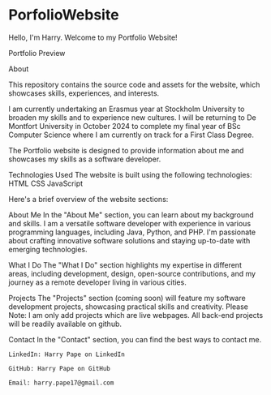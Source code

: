 # PorfolioWebsite

Hello, I'm Harry. Welcome to my Portfolio Website!

Portfolio Preview

About

This repository contains the source code and assets for the website, which showcases skills, experiences, and interests.

I am currently undertaking an Erasmus year at Stockholm University to broaden my skills and to experience new cultures. 
I will be returning to De Montfort University in October 2024 to complete my final year of BSc Computer Science where I am currently on track for a First Class Degree.

The Portfolio website is designed to provide information about me and showcases my skills as a software developer. 

Technologies Used
The website is built using the following technologies:
    HTML
    CSS
    JavaScript

Here's a brief overview of the website sections:

About Me
In the "About Me" section, you can learn about my background and skills. I am a versatile software developer with experience in various programming languages, including Java, Python, and PHP. I'm passionate about crafting innovative software solutions and staying up-to-date with emerging technologies.

What I Do
The "What I Do" section highlights my expertise in different areas, including development, design, open-source contributions, and my journey as a remote developer living in various cities.

Projects
The "Projects" section (coming soon) will feature my software development projects, showcasing practical skills and creativity. Please Note: I am only add projects which are live webpages. All back-end projects will be readily available on github.

Contact
In the "Contact" section, you can find the best ways to contact me.

    LinkedIn: Harry Pape on LinkedIn

    GitHub: Harry Pape on GitHub
    
    Email: harry.pape17@gmail.com

